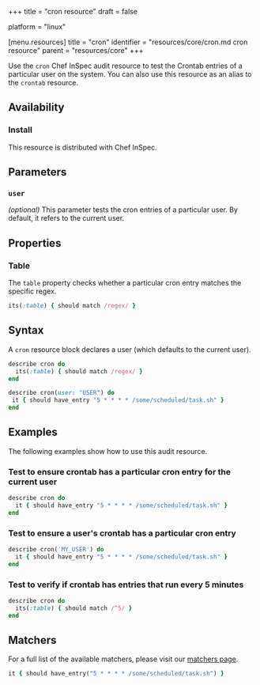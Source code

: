 +++
title = "cron resource"
draft = false

platform = "linux"

[menu.resources]
    title = "cron"
    identifier = "resources/core/cron.md cron resource"
    parent = "resources/core"
+++

Use the `cron` Chef InSpec audit resource to test the Crontab entries of a particular user on the system. You can also use this resource as an alias to the `crontab` resource.

## Availability

### Install

This resource is distributed with Chef InSpec.

## Parameters

### `user`

_(optional)_ This parameter tests the cron entries of a particular user. By default, it refers to the current user.

## Properties

### Table

The `table` property checks whether a particular cron entry matches the specific regex.

```ruby
its(:table) { should match /regex/ }
```

## Syntax

A `cron` resource block declares a user (which defaults to the current user).

```ruby
describe cron do
  its(:table) { should match /regex/ }
end

describe cron(user: "USER") do
 it { should have_entry "5 * * * * /some/scheduled/task.sh" }
end
```

## Examples

The following examples show how to use this audit resource.

### Test to ensure crontab has a particular cron entry for the current user

```ruby
describe cron do
  it { should have_entry "5 * * * * /some/scheduled/task.sh" }
end
```

### Test to ensure a user's crontab has a particular cron entry

```ruby
describe cron('MY_USER') do
  it { should have_entry "5 * * * * /some/scheduled/task.sh" }
end
```

### Test to verify if crontab has entries that run every 5 minutes

```ruby
describe cron do
  its(:table) { should match /^5/ }
end
```

## Matchers

For a full list of the available matchers, please visit our [matchers page](/reference/matchers/).

```ruby
it { should have_entry("5 * * * * /some/scheduled/task.sh") }
```
